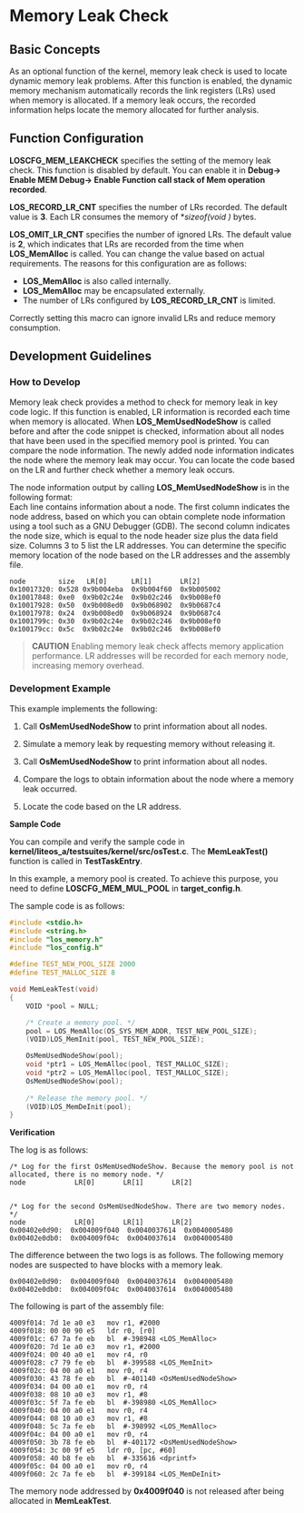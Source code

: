 # Memory Leak Check


## Basic Concepts

As an optional function of the kernel, memory leak check is used to locate dynamic memory leak problems. After this function is enabled, the dynamic memory mechanism automatically records the link registers (LRs) used when memory is allocated. If a memory leak occurs, the recorded information helps locate the memory allocated for further analysis.


## Function Configuration

**LOSCFG_MEM_LEAKCHECK** specifies the setting of the memory leak check. This function is disabled by default. You can enable it in **Debug-&gt; Enable MEM Debug-&gt; Enable Function call stack of Mem operation recorded**.

**LOS_RECORD_LR_CNT** specifies the number of LRs recorded. The default value is **3**. Each LR consumes the memory of **sizeof(void *)** bytes.

**LOS_OMIT_LR_CNT** specifies the number of ignored LRs. The default value is **2**, which indicates that LRs are recorded from the time when **LOS_MemAlloc** is called. You can change the value based on actual requirements. The reasons for this configuration are as follows:

- **LOS_MemAlloc** is also called internally.
- **LOS_MemAlloc** may be encapsulated externally.
- The number of LRs configured by **LOS_RECORD_LR_CNT** is limited.

Correctly setting this macro can ignore invalid LRs and reduce memory consumption.


## Development Guidelines


### How to Develop

Memory leak check provides a method to check for memory leak in key code logic. If this function is enabled, LR information is recorded each time when memory is allocated. When **LOS_MemUsedNodeShow** is called before and after the code snippet is checked, information about all nodes that have been used in the specified memory pool is printed. You can compare the node information. The newly added node information indicates the node where the memory leak may occur. You can locate the code based on the LR and further check whether a memory leak occurs.

The node information output by calling **LOS_MemUsedNodeShow** is in the following format: <br>Each line contains information about a node. The first column indicates the node address, based on which you can obtain complete node information using a tool such as a GNU Debugger (GDB). The second column indicates the node size, which is equal to the node header size plus the data field size. Columns 3 to 5 list the LR addresses. You can determine the specific memory location of the node based on the LR addresses and the assembly file.


```
node        size   LR[0]      LR[1]       LR[2]
0x10017320: 0x528 0x9b004eba  0x9b004f60  0x9b005002
0x10017848: 0xe0  0x9b02c24e  0x9b02c246  0x9b008ef0
0x10017928: 0x50  0x9b008ed0  0x9b068902  0x9b0687c4
0x10017978: 0x24  0x9b008ed0  0x9b068924  0x9b0687c4
0x1001799c: 0x30  0x9b02c24e  0x9b02c246  0x9b008ef0
0x100179cc: 0x5c  0x9b02c24e  0x9b02c246  0x9b008ef0
```

> **CAUTION**
> Enabling memory leak check affects memory application performance. LR addresses will be recorded for each memory node, increasing memory overhead.


### Development Example

This example implements the following:

1. Call **OsMemUsedNodeShow** to print information about all nodes.

2. Simulate a memory leak by requesting memory without releasing it.

3. Call **OsMemUsedNodeShow** to print information about all nodes.

4. Compare the logs to obtain information about the node where a memory leak occurred.

5. Locate the code based on the LR address.


**Sample Code**

You can compile and verify the sample code in **kernel/liteos_a/testsuites/kernel/src/osTest.c**. The **MemLeakTest()** function is called in **TestTaskEntry**.

In this example, a memory pool is created. To achieve this purpose, you need to define **LOSCFG_MEM_MUL_POOL** in **target_config.h**.

The sample code is as follows:

```c
#include <stdio.h>
#include <string.h>
#include "los_memory.h"
#include "los_config.h"

#define TEST_NEW_POOL_SIZE 2000
#define TEST_MALLOC_SIZE 8

void MemLeakTest(void)
{
    VOID *pool = NULL;

    /* Create a memory pool. */
    pool = LOS_MemAlloc(OS_SYS_MEM_ADDR, TEST_NEW_POOL_SIZE);
    (VOID)LOS_MemInit(pool, TEST_NEW_POOL_SIZE);

    OsMemUsedNodeShow(pool);
    void *ptr1 = LOS_MemAlloc(pool, TEST_MALLOC_SIZE);
    void *ptr2 = LOS_MemAlloc(pool, TEST_MALLOC_SIZE);
    OsMemUsedNodeShow(pool);
    
    /* Release the memory pool. */
    (VOID)LOS_MemDeInit(pool);
}
```


**Verification**


The log is as follows:

```
/* Log for the first OsMemUsedNodeShow. Because the memory pool is not allocated, there is no memory node. */
node            LR[0]       LR[1]       LR[2]


/* Log for the second OsMemUsedNodeShow. There are two memory nodes. */
node            LR[0]       LR[1]       LR[2]
0x00402e0d90:  0x004009f040  0x0040037614  0x0040005480
0x00402e0db0:  0x004009f04c  0x0040037614  0x0040005480

```


The difference between the two logs is as follows. The following memory nodes are suspected to have blocks with a memory leak.

```
0x00402e0d90:  0x004009f040  0x0040037614  0x0040005480
0x00402e0db0:  0x004009f04c  0x0040037614  0x0040005480
```


The following is part of the assembly file:

```
4009f014: 7d 1e a0 e3  	mov	r1, #2000
4009f018: 00 00 90 e5  	ldr	r0, [r0]
4009f01c: 67 7a fe eb  	bl	#-398948 <LOS_MemAlloc>
4009f020: 7d 1e a0 e3  	mov	r1, #2000
4009f024: 00 40 a0 e1  	mov	r4, r0
4009f028: c7 79 fe eb  	bl	#-399588 <LOS_MemInit>
4009f02c: 04 00 a0 e1  	mov	r0, r4
4009f030: 43 78 fe eb  	bl	#-401140 <OsMemUsedNodeShow>
4009f034: 04 00 a0 e1  	mov	r0, r4
4009f038: 08 10 a0 e3  	mov	r1, #8
4009f03c: 5f 7a fe eb  	bl	#-398980 <LOS_MemAlloc>
4009f040: 04 00 a0 e1  	mov	r0, r4
4009f044: 08 10 a0 e3  	mov	r1, #8
4009f048: 5c 7a fe eb  	bl	#-398992 <LOS_MemAlloc>
4009f04c: 04 00 a0 e1  	mov	r0, r4
4009f050: 3b 78 fe eb  	bl	#-401172 <OsMemUsedNodeShow>
4009f054: 3c 00 9f e5  	ldr	r0, [pc, #60]
4009f058: 40 b8 fe eb  	bl	#-335616 <dprintf>
4009f05c: 04 00 a0 e1  	mov	r0, r4
4009f060: 2c 7a fe eb  	bl	#-399184 <LOS_MemDeInit>
```


The memory node addressed by **0x4009f040** is not released after being allocated in **MemLeakTest**.
